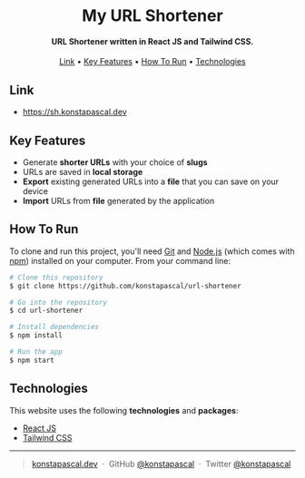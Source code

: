 <h1 align="center">
  My URL Shortener
  <br>
</h1>

<h4 align="center">URL Shortener written in React JS and Tailwind CSS.</h4>

<p align="center">
  <a href="#link">Link</a> •
  <a href="#key-features">Key Features</a> •
  <a href="#how-to-run">How To Run</a> •
  <a href="#technologies">Technologies</a>
</p>

## Link

-  https://sh.konstapascal.dev

## Key Features

-  Generate **shorter URLs** with your choice of **slugs**
-  URLs are saved in **local storage**
-  **Export** existing generated URLs into a **file** that you can save on your device
-  **Import** URLs from **file** generated by the application

## How To Run

To clone and run this project, you'll need [Git](https://git-scm.com) and [Node.js](https://nodejs.org/en/download/) (which comes with [npm](http://npmjs.com)) installed on your computer. From your command line:

```bash
# Clone this repository
$ git clone https://github.com/konstapascal/url-shortener

# Go into the repository
$ cd url-shortener

# Install dependencies
$ npm install

# Run the app
$ npm start
```

## Technologies

This website uses the following **technologies** and **packages**:

-  [React JS](https://reactjs.org/)
-  [Tailwind CSS](https://tailwindcss.com/)

---

> [konstapascal.dev](https://konstapascal.dev) &nbsp;&middot;&nbsp;
> GitHub [@konstapascal](https://github.com/konstapascal) &nbsp;&middot;&nbsp;
> Twitter [@konstapascal](https://twitter.com/konstapascal)
